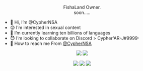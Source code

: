 <p style="text-align:center">
  FishaLand Owner.<br>
  soon.....
</p>


- 🤬 Hi, I’m @CypherNSA
- 😡 I’m interested in sexual content
- 🥵 I’m currently learning ten billions of languages
- 😈 I’m looking to collaborate on Discord > Cypher'AR-Jי#9999
- 👹 How to reach me From [@CypherNSA](https://twitter.com/CypherNSA)

<p align="center">
  <img src="https://github-readme-stats.vercel.app/api?username=CypherNSA&theme=midnight-purple&show_icons=true&hide_border=true">
  <img src="https://github-readme-stats.vercel.app/api/top-langs/?username=CypherNSA&theme=midnight-purple&layout=compact&hide_border=true&langs_count=8&hide=html,css,blade,makefile,batchfile,shell">
</p>

<p align="center">
  <a href="https://www.linkedin.com/in/CypherNSA/"><img src="https://img.shields.io/badge/LinkedIn-0077B5?style=for-the-badge&logo=linkedin&logoColor=white"></a>
  <a href="https://discords.com/bio/p/CypherNSA"><img src="https://img.shields.io/badge/Discord-7289DA?style=for-the-badge&logo=discord&logoColor=white"></a>
  <img src="https://gpvc.arturio.dev/CypherNSA">
</p>
